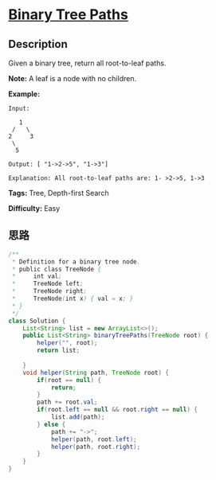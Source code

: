 # [Binary Tree Paths][title]

## Description

Given a binary tree, return all root-to-leaf paths.

**Note:**  A leaf is a node with no children.

**Example:**

    Input:

       1
     /   \
    2     3
     \
      5

    Output: [ "1->2->5", "1->3"]

    Explanation: All root-to-leaf paths are: 1- >2->5, 1->3

**Tags:** Tree, Depth-first Search

**Difficulty:** Easy

## 思路

``` java
/**
 * Definition for a binary tree node.
 * public class TreeNode {
 *     int val;
 *     TreeNode left;
 *     TreeNode right;
 *     TreeNode(int x) { val = x; }
 * }
 */
class Solution {
    List<String> list = new ArrayList<>();
    public List<String> binaryTreePaths(TreeNode root) {
        helper("", root);
        return list;
        
    }
    void helper(String path, TreeNode root) {
        if(root == null) {
            return;
        }
        path += root.val;
        if(root.left == null && root.right == null) {
            list.add(path);
        } else {
            path += "->"; 
            helper(path, root.left);
            helper(path, root.right);
        }
    }
}
```

[title]: https://leetcode.com/problems/binary-tree-paths
